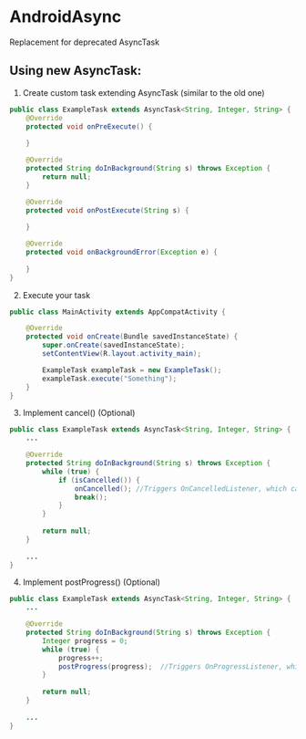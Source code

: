 # AndroidAsync
Replacement for deprecated AsyncTask

## Using new AsyncTask:
1) Create custom task extending AsyncTask (similar to the old one)

```java
public class ExampleTask extends AsyncTask<String, Integer, String> {
    @Override
    protected void onPreExecute() {
        
    }

    @Override
    protected String doInBackground(String s) throws Exception {
        return null;
    }

    @Override
    protected void onPostExecute(String s) {
        
    }

    @Override
    protected void onBackgroundError(Exception e) {
        
    }
}
```

2) Execute your task

```java
public class MainActivity extends AppCompatActivity {

    @Override
    protected void onCreate(Bundle savedInstanceState) {
        super.onCreate(savedInstanceState);
        setContentView(R.layout.activity_main);

        ExampleTask exampleTask = new ExampleTask();
        exampleTask.execute("Something");
    }
}
```

3) Implement cancel() (Optional)
```java
public class ExampleTask extends AsyncTask<String, Integer, String> {
    ...

    @Override
    protected String doInBackground(String s) throws Exception {
        while (true) {
            if (isCancelled()) {
                onCancelled(); //Triggers OnCancelledListener, which can be set with setOnCancelledListener()
                break();
            }
        }
    
        return null;
    }
    
    ...
}
```

4) Implement postProgress() (Optional)
```java
public class ExampleTask extends AsyncTask<String, Integer, String> {
    ...

    @Override
    protected String doInBackground(String s) throws Exception {
        Integer progress = 0;
        while (true) {
            progress++;
            postProgress(progress);  //Triggers OnProgressListener, which can be set with setOnProgressListener()
        }
    
        return null;
    }
    
    ...
}
```
